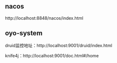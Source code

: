 ## nacos
http://localhost:8848/nacos/index.html

## oyo-system
druid监控地址：http://localhost:9001/druid/index.html

knife4j：http://localhost:9001/doc.html#/home